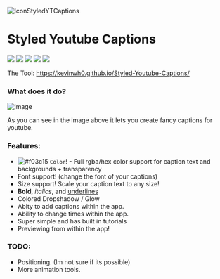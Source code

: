 ![IconStyledYTCaptions](https://user-images.githubusercontent.com/45321184/121992564-bdcad400-cd56-11eb-96c0-bb4821a7481b.png)

# Styled Youtube Captions

<img src="https://img.shields.io/github/license/kevinwh0/Styled-Youtube-Captions" /> <img src="https://img.shields.io/github/issues-raw/kevinwh0/Styled-Youtube-Captions" /> <img src="https://img.shields.io/github/contributors/kevinwh0/Styled-Youtube-Captions" /> <img src="https://img.shields.io/github/forks/kevinwh0/Styled-Youtube-Captions?style=social" /> <img src="https://img.shields.io/github/stars/kevinwh0/Styled-Youtube-Captions?style=social" />

The Tool: https://kevinwh0.github.io/Styled-Youtube-Captions/

### What does it do?

![image](https://user-images.githubusercontent.com/45321184/120233306-5bc48780-c20a-11eb-80e6-e8054d0e7ccc.png)

As you can see in the image above it lets you create fancy captions for youtube.

### Features:

- ![#f03c15](https://via.placeholder.com/15/f03c15/000000?text=+) `Color`! - Full rgba/hex color support for caption text and backgrounds + transparency
- Font support! (change the font of your captions)
- Size support! Scale your caption text to any size!
- **Bold**, _italics_, and <u>underlines</u>
- Colored Dropshadow / Glow
- Abity to add captions within the app.
- Ability to change times within the app.
- Super simple and has built in tutorials
- Previewing from within the app!

### TODO:

- Positioning. (Im not sure if its possible)
- More animation tools.
